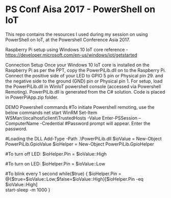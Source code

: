 # PS Conf Aisa 2017 - PowerShell on IoT
This repo contains the resources I used during my session on using PowerShell on IoT, at the Powershell Conference Asia 2017.

Raspberry Pi setup using Windows 10 IoT core reference - https://developer.microsoft.com/en-us/windows/iot/getstarted

Connection Setup
Once your Windows 10 IoT core is installed on the Raspberry Pi as per the PPT, copy the PowerPiLib.dll on to the Raspberry Pi.
Connect the positive side of your LED to GPIO 5 pin or Physical pin 29.
and the negative side to the ground (GND) pin or Physical pin 1.
For setup, load the PowerPiLib.dll in WinIoT powershell console (accessed via Powershell Remoting).
PowerPiLib.dll is generated from the C# solution. Code is placed in PowerPiApp.zip folder.

DEMO Powershell commands
#To initiate Powershell remoting, use the below commands
net start WinRM
Set-Item WSMan:\localhost\client\TrustedHosts -Value <raspberry pi hostname or ip address>
Enter-PSSession –ComputerName <hostname> -Credential <username>
#Password prompt will appear. Enter the password.

#Loading the DLL
Add-Type -Path .\PowerPiLib.dll
$ioValue = New-Object PowerPiLib.GpioValue
$ioHelper = New-Object PowerPiLib.GpioHelper

#To turn off LED:
$ioHelper.Pin = $ioValue::High

#To turn on LED:
$ioHelper.Pin = $ioValue::Low 

#To blink every 1 second
while($true)
{
    $ioHelper.Pin = @{$true=$ioValue::Low;$false=$ioValue::High}[$ioHelper.Pin -eq $ioValue::High]  
    start-sleep -m 1000
}

